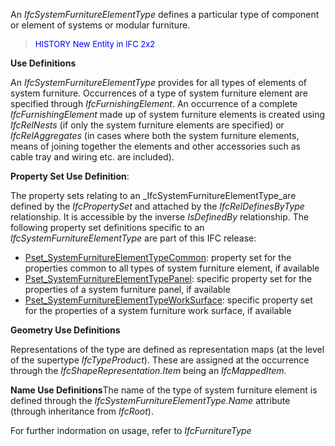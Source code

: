 ﻿An _IfcSystemFurnitureElementType_ defines a particular type of component or element of systems or modular furniture.

> <font color="#0000ff" size="-1">HISTORY
New Entity in IFC 2x2 </font>

****Use Definitions****

An _IfcSystemFurnitureElementType_ provides for all types of elements of system furniture. Occurrences of a type of system furniture element are specified through _IfcFurnishingElement_. An occurrence of a complete _IfcFurnishingElement_ made up of system furniture elements is created using _IfcRelNests_ (if only the system furniture elements are specified) or _IfcRelAggregates_ (in cases where both the system furniture elements, means of joining together the elements and other accessories such as cable tray and wiring etc. are included).

****Property Set Use Definition****:

The property sets relating to an _IfcSystemFurnitureElementType_are defined by the _IfcPropertySet_ and attached by the _IfcRelDefinesByType_ relationship. It is accessible by the inverse _IsDefinedBy_ relationship. The following property set definitions specific to an _IfcSystemFurnitureElementType_ are part of this IFC release:

* [Pset_SystemFurnitureElementTypeCommon](../../psd/IfcSharedFacilitiesElements/Pset_SystemFurnitureElementTypeCommon.xml): property set for the properties common to all types of system furniture element, if available 
* [Pset_SystemFurnitureElementTypePanel](../../psd/IfcSharedFacilitiesElements/Pset_SystemFurnitureElementTypePanel.xml): specific property set for the properties of a system furniture panel, if available 
* [Pset_SystemFurnitureElementTypeWorkSurface](../../psd/IfcSharedFacilitiesElements/Pset_SystemFurnitureElementTypeWorkSurface.xml): specific property set for the properties of a system furniture work surface, if available 

****Geometry Use Definitions****

Representations of the type are defined as representation maps (at the level of the supertype _IfcTypeProduct_). These are assigned at the occurrence through the _IfcShapeRepresentation.Item_ being an _IfcMappedItem_.

****Name Use Definitions****The name of the type of system furniture element is defined through the _IfcSystemFurnitureElementType.Name_ attribute (through inheritance from _IfcRoot_).

For further indormation on usage, refer to _IfcFurnitureType_